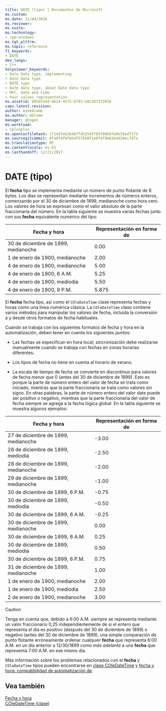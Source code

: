 ```yaml
---
title: DATE (tipo) | Documentos de Microsoft
ms.custom: 
ms.date: 11/04/2016
ms.reviewer: 
ms.suite: 
ms.technology:
- cpp-windows
ms.tgt_pltfrm: 
ms.topic: reference
f1_keywords:
- DATE
dev_langs:
- C++
helpviewer_keywords:
- Date data type, implementing
- Date data type
- DATE type
- Date data type, about Date data type
- MFC, date and time
- hour values representation
ms.assetid: 695853ed-b614-4575-b793-b8c287372038
caps.latest.revision: 
author: mikeblome
ms.author: mblome
manager: ghogen
ms.workload:
- cplusplus
ms.openlocfilehash: 1f1ed7eb2b467fd52545f65f98b87e8e34ad71f3
ms.sourcegitcommit: 8fa8fdf0fbb4f57950f1e8f4f9b81b4d39ec7d7a
ms.translationtype: MT
ms.contentlocale: es-ES
ms.lasthandoff: 12/21/2017
---
```

# <a name="date-type"></a>DATE (tipo)
El **fecha** tipo se implementa mediante un número de punto flotante de 8 bytes. Los días se representan mediante incrementos de números enteros, comenzando por el 30 de diciembre de 1899, medianoche como hora cero. Los valores de hora se expresan como el valor absoluto de la parte fraccionaria del número. En la tabla siguiente se muestra varias fechas junto con sus **fecha** equivalente numérico del tipo:  
  
|Fecha y hora|Representación en forma de|  
|-------------------|--------------------|  
|30 de diciembre de 1899, medianoche|0.00|  
|1 de enero de 1900, medianoche|2.00|  
|4 de enero de 1900, medianoche|5.00|  
|4 de enero de 1900, 6 A.M.|5.25|  
|4 de enero de 1900, mediodía|5.50|  
|4 de enero de 1900, 9 P.M.|5.875|  
  
 El **fecha** fecha tipo, así como el `COleDateTime` clase representa fechas y horas como una línea numérica clásica. La `COleDateTime` clase contiene varios métodos para manipular los valores de fecha, incluida la conversión a y desde otros formatos de fecha habituales.  
  
 Cuando se trabaja con los siguientes formatos de fecha y hora en la automatización, deben tener en cuenta los siguientes puntos:  
  
-   Las fechas se especifican en hora local; sincronización debe realizarse manualmente cuando se trabaja con fechas en zonas horarias diferentes.  
  
-   Los tipos de fecha no tiene en cuenta al horario de verano.  
  
-   La escala de tiempo de fecha se convierte en discontinuo para valores de fecha menor que 0 (antes del 30 de diciembre de 1899). Esto es porque la parte de número entero del valor de fecha se trata como iniciado, mientras que la parte fraccionaria se trata como valores sin signo. En otras palabras, la parte de número entero del valor date puede ser positivo o negativo, mientras que la parte fraccionaria del valor de fecha siempre se agrega a la fecha lógica global. En la tabla siguiente se muestra algunos ejemplos:  
  
|Fecha y hora|Representación en forma de|  
|-------------------|--------------------|  
|27 de diciembre de 1899, medianoche|-3.00|  
|28 de diciembre de 1899, mediodía|-2.50|  
|28 de diciembre de 1899, medianoche|-2.00|  
|29 de diciembre de 1899, medianoche|-1.00|  
|30 de diciembre de 1899, 6 P.M.|-0.75|  
|30 de diciembre de 1899, mediodía|-0.50|  
|30 de diciembre de 1899, 6 A.M.|-0.25|  
|30 de diciembre de 1899, medianoche|0.00|  
|30 de diciembre de 1899, 6 A.M.|0.25|  
|30 de diciembre de 1899, mediodía|0.50|  
|30 de diciembre de 1899, 6 P.M.|0.75|  
|31 de diciembre de 1899, medianoche|1.00|  
|1 de enero de 1900, medianoche|2.00|  
|1 de enero de 1900, mediodía|2.50|  
|2 de enero de 1900, medianoche|3.00|  
  
> [!CAUTION]
>  Tenga en cuenta que, debido a 6:00 A.M. siempre se representa mediante un valor fraccionario 0,25 independientemente de si el entero que representa el día es positivo (después del 30 de diciembre de 1899) o negativo (antes del 30 de diciembre de 1899), una simple comparación de punto flotante erróneamente ordenar cualquier **fecha** que representa 6:00 A.M. en un día anterior a 12/30/1899 como *más adelante* a una **fecha** que representa 7:00 A.M. en ese mismo día.  
  
 Más información sobre los problemas relacionados con el **fecha** y `COleDateTime` tipos pueden encontrarse en [clase COleDateTime](../atl-mfc-shared/reference/coledatetime-class.md) y [fecha y hora: compatibilidad de automatización de](../atl-mfc-shared/date-and-time-automation-support.md).  
  
## <a name="see-also"></a>Vea también  
 [Fecha y hora](../atl-mfc-shared/date-and-time.md)   
 [COleDateTime (clase)](../atl-mfc-shared/reference/coledatetime-class.md)

